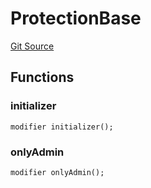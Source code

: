 # ProtectionBase
[Git Source](https://github.com/metacontract/mc/blob/7db22f6d7abc05705d21c7601fb406ca49c18557/src/devkit/Flattened.sol)


## Functions
### initializer


```solidity
modifier initializer();
```

### onlyAdmin


```solidity
modifier onlyAdmin();
```

